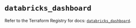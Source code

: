 # `databricks_dashboard`

Refer to the Terraform Registry for docs: [`databricks_dashboard`](https://registry.terraform.io/providers/databricks/databricks/1.91.0/docs/resources/dashboard).
